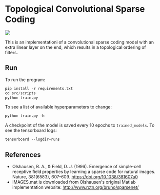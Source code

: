 # Topological Convolutional Sparse Coding

![](./trained_models/RF.png)

This is an implementationi of a convolutional sparse coding model with an extra linear layer on the
end, which results in a topological ordering of filters.

## Run
To run the program:
```python
pip install -r requirements.txt
cd src/scripts
python train.py
```
To see a list of available hyperparameters to change:
```python
python train.py -h
```
A checkpoint of the model is saved every 10 epochs to `trained_models`. To see the tensorboard logs:
```python
tensorboard --logdir=runs
```

## References
* Olshausen, B. A., & Field, D. J. (1996). Emergence of simple-cell receptive field properties by learning a sparse code for natural images. Nature, 381(6583), 607–609. https://doi.org/10.1038/381607a0
* IMAGES.mat is downloaded from Olshausen's original Matlab implementation website: http://www.rctn.org/bruno/sparsenet/
